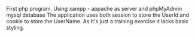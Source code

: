 First php program. Using xampp - appache as server and phpMyAdmin mysql database
The application uses both session to store the UserId and cookie to store the UserName.
As it's just a training exercise it lacks basic styling. 